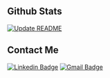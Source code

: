 ## Github Stats
[![Update README](https://github-readme-stats.vercel.app/api?username=Roulioo&show_icons=true&theme=transparent&count_private=true&include_all_commits=true)](https://github.com/Roulioo)

## Contact Me
[![Linkedin Badge](https://img.shields.io/badge/-juliopereira-blue?style=flat-square&logo=Linkedin&logoColor=white&link=https://www.linkedin.com/in/julio-pereira-499a15134/)](https://www.linkedin.com/in/julio-pereira-499a15134/) [![Gmail Badge](https://img.shields.io/badge/-peixotopereirajulio@gmail.com-c14438?style=flat-square&logo=Gmail&logoColor=white&link=mailto:peixotopereirajulio@gmail.com)](mailto:peixotopereirajulio@gmail.com)
